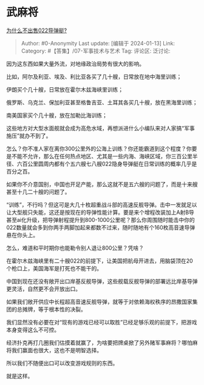 # 武麻将
[为什么不出售022导弹艇?](https://www.zhihu.com/question/638739449/answer/3359916324)

> Author: #0-Anonymity
> Last update: [编辑于 2024-01-13]
> Link:
> Category: #【答集】/07-军事技术与艺术 
> Tag:
> 评论区:
> 泛讨论:

因为这东西如果大量外流，对地缘政治局势有很大的影响。

比如，阿尔及利亚、埃及、利比亚各买了几十艘，日常放在地中海里训练；

伊朗买个几十艘，日常放在霍尔木兹海峡里训练；

俄罗斯、乌克兰、保加利亚甚至格鲁吉亚、土耳其各买几十艘，放在黑海里训练；

南美国家买个几十艘，放在加勒比海训练；

这些地方对大型水面舰就会成为高危水域，再想派进什么小编队来对人家搞“军事施压”就办不到了。

怎么？你不准人家在离你300公里外的公海上训练？你还能霸道到这个程度？你要是不能不允许，那么在任何热点地区、尤其是一些内海、海峡区域，你三百公里半径、六百公里圆周内都有个五六艘七八艘022隐身导弹艇在日常训练的概率几乎是百分之百。

如果你不介意国别，中国也开足产能，那么这就不是五六艘的问题了，而是十来艘甚至十几二十艘的问题了。

“训练”，不行吗？但这可是大几十枚超重战斗部的高速反舰导弹。击中一发就足以让大型舰只失能，这还是按现在的导弹性能计算。要是来个增程改装加上A射B导甚至ai化升级，把导弹射程提升到800-1000公里呢？那么你周围随时能击中你的022数量就会多到你两手两脚加起来都数不过来，随时随地有个160枚高音速导弹悬在你头上。

怎么，难道和平时期你也能勒令别人退让800公里？凭啥？

在霍尔木兹海峡里有二十艘022的前提下，让美国把航母开进去，用脑袋顶在20个枪口上，美国海军是打死也不能干的。

中国到现在还没有敞开出口岸基反舰导弹，这些舰载反舰导弹的部署远比岸基导弹更灵活，自然更不会开放出口。

如果我们敞开供应中长程超高音速反舰导弹，就等于对依赖海权秩序的昂撒国家集团的总摊牌，等于根本性的决裂。

我们显然没有必要在对“现有的游戏已经可以取胜”已经足够乐观的前提下，把游戏本身变得这么不可控。

经济扑克再打几圈我们估摸着就赢了，为啥要把牌桌掀了另外赌军事麻将？哪怕麻将我们赢面也很大，这也不是明智选择。

所以我们不随便出口可以改变游戏规则的东西。

就是这样。

